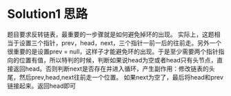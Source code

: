 # Solution1 思路

题目要求反转链表，最重要的一步骤就是如何避免掉环的出现。
实际上，这题相当于设置三个指针，prev，head，next，三个指针一前一后的往前走。另外一个很重要的是设置prev = null，这样子才能避免环的出现。于是至少需要两个指针指向的位置有值，所以特判的时候，判断如果说head为空或者head只有头节点，直接返回head。否则判断next是否存在并进入循环，产生副作用：修改链表的头尾，然后prev,head,next往前走一个位置。
如果next为空了，最后将head和prev链接起来。返回head即可
